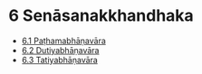 # 6 Senāsanakkhandhaka

* [6.1 Paṭhamabhāṇavāra](6/6.1.md)
* [6.2 Dutiyabhāṇavāra](6/6.2.md)
* [6.3 Tatiyabhāṇavāra](6/6.3.md)
